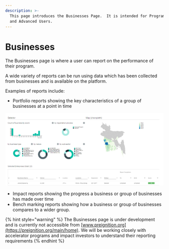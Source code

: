 ```yaml
---
description: >-
  This page introduces the Businesses Page.  It is intended for Program Users
  and Advanced Users.
---
```


# Businesses

The Businesses page is where a user can report on the performance of their program.

A wide variety of reports can be run using data which has been collected from businesses and is available on the platform.

Examples of reports include:

* Portfolio reports showing the key characteristics of a group of businesses at a point in time

![Early version of a portfolio report](../../.gitbook/assets/image-57.png)

* Impact reports showing the progress a business or group of businesses has made over time
* Bench marking reports showing how a business or group of businesses compares to a wider group.

{% hint style="warning" %}
The Businesses page is under development and is currently not accessible from [www.preignition.org](https://preignition.org/main/home). We will be working closely with accelerator programs and impact investors to understand their reporting requirements
{% endhint %}



